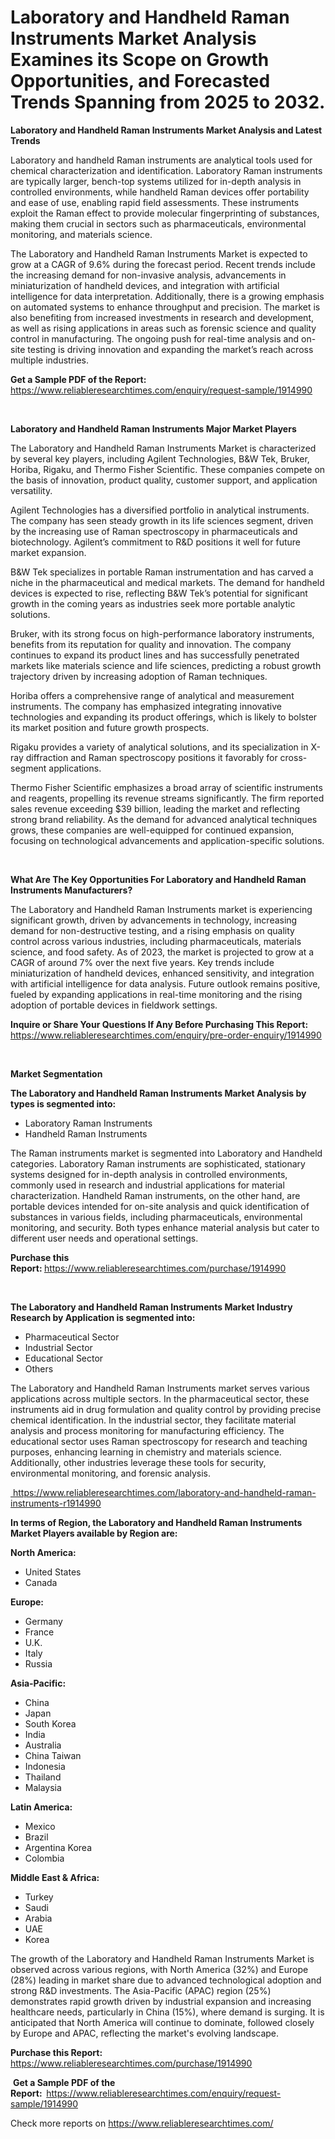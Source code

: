 <p><h1>Laboratory and Handheld Raman Instruments Market Analysis Examines its Scope on Growth Opportunities, and Forecasted Trends Spanning from 2025 to 2032.</h1></p><p><strong>Laboratory and Handheld Raman Instruments Market Analysis and Latest Trends</strong></p>
<p><p>Laboratory and handheld Raman instruments are analytical tools used for chemical characterization and identification. Laboratory Raman instruments are typically larger, bench-top systems utilized for in-depth analysis in controlled environments, while handheld Raman devices offer portability and ease of use, enabling rapid field assessments. These instruments exploit the Raman effect to provide molecular fingerprinting of substances, making them crucial in sectors such as pharmaceuticals, environmental monitoring, and materials science.</p><p>The Laboratory and Handheld Raman Instruments Market is expected to grow at a CAGR of 9.6% during the forecast period. Recent trends include the increasing demand for non-invasive analysis, advancements in miniaturization of handheld devices, and integration with artificial intelligence for data interpretation. Additionally, there is a growing emphasis on automated systems to enhance throughput and precision. The market is also benefiting from increased investments in research and development, as well as rising applications in areas such as forensic science and quality control in manufacturing. The ongoing push for real-time analysis and on-site testing is driving innovation and expanding the market’s reach across multiple industries.</p></p>
<p><strong>Get a Sample PDF of the Report:&nbsp;</strong> <a href="https://www.reliableresearchtimes.com/enquiry/request-sample/1914990?utm_campaign=2006&utm_medium=2&utm_source=Github&utm_content=ia&utm_term=20022025&utm_id=laboratory-and-handheld-raman-instruments">https://www.reliableresearchtimes.com/enquiry/request-sample/1914990</a></p>
<p>&nbsp;</p>
<p><strong>Laboratory and Handheld Raman Instruments Major Market Players</strong></p>
<p><p>The Laboratory and Handheld Raman Instruments Market is characterized by several key players, including Agilent Technologies, B&W Tek, Bruker, Horiba, Rigaku, and Thermo Fisher Scientific. These companies compete on the basis of innovation, product quality, customer support, and application versatility.</p><p>Agilent Technologies has a diversified portfolio in analytical instruments. The company has seen steady growth in its life sciences segment, driven by the increasing use of Raman spectroscopy in pharmaceuticals and biotechnology. Agilent’s commitment to R&D positions it well for future market expansion.</p><p>B&W Tek specializes in portable Raman instrumentation and has carved a niche in the pharmaceutical and medical markets. The demand for handheld devices is expected to rise, reflecting B&W Tek’s potential for significant growth in the coming years as industries seek more portable analytic solutions.</p><p>Bruker, with its strong focus on high-performance laboratory instruments, benefits from its reputation for quality and innovation. The company continues to expand its product lines and has successfully penetrated markets like materials science and life sciences, predicting a robust growth trajectory driven by increasing adoption of Raman techniques.</p><p>Horiba offers a comprehensive range of analytical and measurement instruments. The company has emphasized integrating innovative technologies and expanding its product offerings, which is likely to bolster its market position and future growth prospects.</p><p>Rigaku provides a variety of analytical solutions, and its specialization in X-ray diffraction and Raman spectroscopy positions it favorably for cross-segment applications. </p><p>Thermo Fisher Scientific emphasizes a broad array of scientific instruments and reagents, propelling its revenue streams significantly. The firm reported sales revenue exceeding $39 billion, leading the market and reflecting strong brand reliability. As the demand for advanced analytical techniques grows, these companies are well-equipped for continued expansion, focusing on technological advancements and application-specific solutions.</p></p>
<p>&nbsp;</p>
<p><strong>What Are The Key Opportunities For Laboratory and Handheld Raman Instruments Manufacturers?</strong></p>
<p><p>The Laboratory and Handheld Raman Instruments market is experiencing significant growth, driven by advancements in technology, increasing demand for non-destructive testing, and a rising emphasis on quality control across various industries, including pharmaceuticals, materials science, and food safety. As of 2023, the market is projected to grow at a CAGR of around 7% over the next five years. Key trends include miniaturization of handheld devices, enhanced sensitivity, and integration with artificial intelligence for data analysis. Future outlook remains positive, fueled by expanding applications in real-time monitoring and the rising adoption of portable devices in fieldwork settings.</p></p>
<p><strong>Inquire or Share Your Questions If Any Before Purchasing This Report:</strong> <a href="https://www.reliableresearchtimes.com/enquiry/pre-order-enquiry/1914990?utm_campaign=2006&utm_medium=2&utm_source=Github&utm_content=ia&utm_term=20022025&utm_id=laboratory-and-handheld-raman-instruments">https://www.reliableresearchtimes.com/enquiry/pre-order-enquiry/1914990</a></p>
<p>&nbsp;</p>
<p><strong>Market Segmentation</strong></p>
<p><strong>The Laboratory and Handheld Raman Instruments Market Analysis by types is segmented into:</strong></p>
<p><ul><li>Laboratory Raman Instruments</li><li>Handheld Raman Instruments</li></ul></p>
<p><p>The Raman instruments market is segmented into Laboratory and Handheld categories. Laboratory Raman instruments are sophisticated, stationary systems designed for in-depth analysis in controlled environments, commonly used in research and industrial applications for material characterization. Handheld Raman instruments, on the other hand, are portable devices intended for on-site analysis and quick identification of substances in various fields, including pharmaceuticals, environmental monitoring, and security. Both types enhance material analysis but cater to different user needs and operational settings.</p></p>
<p><strong>Purchase this Report:&nbsp;</strong><a href="https://www.reliableresearchtimes.com/purchase/1914990?utm_campaign=2006&utm_medium=2&utm_source=Github&utm_content=ia&utm_term=20022025&utm_id=laboratory-and-handheld-raman-instruments">https://www.reliableresearchtimes.com/purchase/1914990</a></p>
<p>&nbsp;</p>
<p><strong>The Laboratory and Handheld Raman Instruments Market Industry Research by Application is segmented into:</strong></p>
<p><ul><li>Pharmaceutical Sector</li><li>Industrial Sector</li><li>Educational Sector</li><li>Others</li></ul></p>
<p><p>The Laboratory and Handheld Raman Instruments market serves various applications across multiple sectors. In the pharmaceutical sector, these instruments aid in drug formulation and quality control by providing precise chemical identification. In the industrial sector, they facilitate material analysis and process monitoring for manufacturing efficiency. The educational sector uses Raman spectroscopy for research and teaching purposes, enhancing learning in chemistry and materials science. Additionally, other industries leverage these tools for security, environmental monitoring, and forensic analysis.</p></p>
<p><a href="https://www.reliableresearchtimes.com/laboratory-and-handheld-raman-instruments-r1914990?utm_campaign=2006&utm_medium=2&utm_source=Github&utm_content=ia&utm_term=20022025&utm_id=laboratory-and-handheld-raman-instruments">&nbsp;https://www.reliableresearchtimes.com/laboratory-and-handheld-raman-instruments-r1914990</a></p>
<p><strong>In terms of Region, the Laboratory and Handheld Raman Instruments Market Players available by Region are:</strong></p>
<p>
    <p> <strong> North America: </strong>
        <ul>
            <li>United States</li>
            <li>Canada</li>
        </ul>
        </p> 
    <p> <strong> Europe: </strong>
        <ul>
            <li>Germany</li>
            <li>France</li>
            <li>U.K.</li>
            <li>Italy</li>
            <li>Russia</li>
        </ul>
        </p> 
    <p> <strong> Asia-Pacific: </strong>
        <ul>
            <li>China</li>
            <li>Japan</li>
            <li>South Korea</li>
            <li>India</li>
            <li>Australia</li>
            <li>China Taiwan</li>
            <li>Indonesia</li>
            <li>Thailand</li>
            <li>Malaysia</li>
        </ul>
        </p> 
    <p> <strong> Latin America: </strong>
        <ul>
            <li>Mexico</li>
            <li>Brazil</li>
            <li>Argentina Korea</li>
            <li>Colombia</li>
        </ul>
        </p> 
    <p> <strong> Middle East & Africa: </strong>
        <ul>
            <li>Turkey</li>
            <li>Saudi</li>
            <li>Arabia</li>
            <li>UAE</li>
            <li>Korea</li>
        </ul>
    </p>
    </p>
<p><p>The growth of the Laboratory and Handheld Raman Instruments Market is observed across various regions, with North America (32%) and Europe (28%) leading in market share due to advanced technological adoption and strong R&D investments. The Asia-Pacific (APAC) region (25%) demonstrates rapid growth driven by industrial expansion and increasing healthcare needs, particularly in China (15%), where demand is surging. It is anticipated that North America will continue to dominate, followed closely by Europe and APAC, reflecting the market's evolving landscape.</p></p>
<p><strong>Purchase this Report: </strong><a href="https://www.reliableresearchtimes.com/purchase/1914990?utm_campaign=2006&utm_medium=2&utm_source=Github&utm_content=ia&utm_term=20022025&utm_id=laboratory-and-handheld-raman-instruments">https://www.reliableresearchtimes.com/purchase/1914990</a></p>
<p>&nbsp;<strong>Get a Sample PDF of the Report:&nbsp;&nbsp;</strong><a href="https://www.reliableresearchtimes.com/enquiry/request-sample/1914990?utm_campaign=2006&utm_medium=2&utm_source=Github&utm_content=ia&utm_term=20022025&utm_id=laboratory-and-handheld-raman-instruments">https://www.reliableresearchtimes.com/enquiry/request-sample/1914990</a></p>
<p><strong></strong></p>
<p>Check more reports on <a href="https://www.reliableresearchtimes.com/?utm_campaign=2006&utm_medium=2&utm_source=Github&utm_content=ia&utm_term=20022025&utm_id=laboratory-and-handheld-raman-instruments">https://www.reliableresearchtimes.com/</a></p>